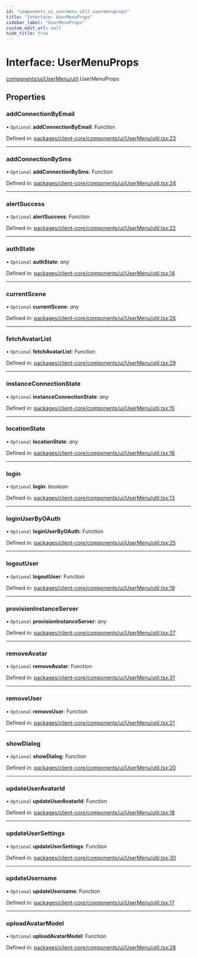 ```yaml
---
id: "components_ui_usermenu_util.usermenuprops"
title: "Interface: UserMenuProps"
sidebar_label: "UserMenuProps"
custom_edit_url: null
hide_title: true
---
```


# Interface: UserMenuProps

[components/ui/UserMenu/util](../modules/components_ui_usermenu_util.md).UserMenuProps

## Properties

### addConnectionByEmail

• `Optional` **addConnectionByEmail**: Function

Defined in: [packages/client-core/components/ui/UserMenu/util.tsx:23](https://github.com/xr3ngine/xr3ngine/blob/66a84a950/packages/client-core/components/ui/UserMenu/util.tsx#L23)

___

### addConnectionBySms

• `Optional` **addConnectionBySms**: Function

Defined in: [packages/client-core/components/ui/UserMenu/util.tsx:24](https://github.com/xr3ngine/xr3ngine/blob/66a84a950/packages/client-core/components/ui/UserMenu/util.tsx#L24)

___

### alertSuccess

• `Optional` **alertSuccess**: Function

Defined in: [packages/client-core/components/ui/UserMenu/util.tsx:22](https://github.com/xr3ngine/xr3ngine/blob/66a84a950/packages/client-core/components/ui/UserMenu/util.tsx#L22)

___

### authState

• `Optional` **authState**: *any*

Defined in: [packages/client-core/components/ui/UserMenu/util.tsx:14](https://github.com/xr3ngine/xr3ngine/blob/66a84a950/packages/client-core/components/ui/UserMenu/util.tsx#L14)

___

### currentScene

• `Optional` **currentScene**: *any*

Defined in: [packages/client-core/components/ui/UserMenu/util.tsx:26](https://github.com/xr3ngine/xr3ngine/blob/66a84a950/packages/client-core/components/ui/UserMenu/util.tsx#L26)

___

### fetchAvatarList

• `Optional` **fetchAvatarList**: Function

Defined in: [packages/client-core/components/ui/UserMenu/util.tsx:29](https://github.com/xr3ngine/xr3ngine/blob/66a84a950/packages/client-core/components/ui/UserMenu/util.tsx#L29)

___

### instanceConnectionState

• `Optional` **instanceConnectionState**: *any*

Defined in: [packages/client-core/components/ui/UserMenu/util.tsx:15](https://github.com/xr3ngine/xr3ngine/blob/66a84a950/packages/client-core/components/ui/UserMenu/util.tsx#L15)

___

### locationState

• `Optional` **locationState**: *any*

Defined in: [packages/client-core/components/ui/UserMenu/util.tsx:16](https://github.com/xr3ngine/xr3ngine/blob/66a84a950/packages/client-core/components/ui/UserMenu/util.tsx#L16)

___

### login

• `Optional` **login**: *boolean*

Defined in: [packages/client-core/components/ui/UserMenu/util.tsx:13](https://github.com/xr3ngine/xr3ngine/blob/66a84a950/packages/client-core/components/ui/UserMenu/util.tsx#L13)

___

### loginUserByOAuth

• `Optional` **loginUserByOAuth**: Function

Defined in: [packages/client-core/components/ui/UserMenu/util.tsx:25](https://github.com/xr3ngine/xr3ngine/blob/66a84a950/packages/client-core/components/ui/UserMenu/util.tsx#L25)

___

### logoutUser

• `Optional` **logoutUser**: Function

Defined in: [packages/client-core/components/ui/UserMenu/util.tsx:19](https://github.com/xr3ngine/xr3ngine/blob/66a84a950/packages/client-core/components/ui/UserMenu/util.tsx#L19)

___

### provisionInstanceServer

• `Optional` **provisionInstanceServer**: *any*

Defined in: [packages/client-core/components/ui/UserMenu/util.tsx:27](https://github.com/xr3ngine/xr3ngine/blob/66a84a950/packages/client-core/components/ui/UserMenu/util.tsx#L27)

___

### removeAvatar

• `Optional` **removeAvatar**: Function

Defined in: [packages/client-core/components/ui/UserMenu/util.tsx:31](https://github.com/xr3ngine/xr3ngine/blob/66a84a950/packages/client-core/components/ui/UserMenu/util.tsx#L31)

___

### removeUser

• `Optional` **removeUser**: Function

Defined in: [packages/client-core/components/ui/UserMenu/util.tsx:21](https://github.com/xr3ngine/xr3ngine/blob/66a84a950/packages/client-core/components/ui/UserMenu/util.tsx#L21)

___

### showDialog

• `Optional` **showDialog**: Function

Defined in: [packages/client-core/components/ui/UserMenu/util.tsx:20](https://github.com/xr3ngine/xr3ngine/blob/66a84a950/packages/client-core/components/ui/UserMenu/util.tsx#L20)

___

### updateUserAvatarId

• `Optional` **updateUserAvatarId**: Function

Defined in: [packages/client-core/components/ui/UserMenu/util.tsx:18](https://github.com/xr3ngine/xr3ngine/blob/66a84a950/packages/client-core/components/ui/UserMenu/util.tsx#L18)

___

### updateUserSettings

• `Optional` **updateUserSettings**: Function

Defined in: [packages/client-core/components/ui/UserMenu/util.tsx:30](https://github.com/xr3ngine/xr3ngine/blob/66a84a950/packages/client-core/components/ui/UserMenu/util.tsx#L30)

___

### updateUsername

• `Optional` **updateUsername**: Function

Defined in: [packages/client-core/components/ui/UserMenu/util.tsx:17](https://github.com/xr3ngine/xr3ngine/blob/66a84a950/packages/client-core/components/ui/UserMenu/util.tsx#L17)

___

### uploadAvatarModel

• `Optional` **uploadAvatarModel**: Function

Defined in: [packages/client-core/components/ui/UserMenu/util.tsx:28](https://github.com/xr3ngine/xr3ngine/blob/66a84a950/packages/client-core/components/ui/UserMenu/util.tsx#L28)
